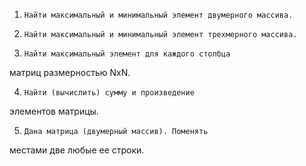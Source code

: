 1.     Найти максимальный и минимальный элемент двумерного массива.


2.     Найти максимальный и минимальный элемент трехмерного массива.


3.     Найти максимальный элемент для каждого столбца
матриц размерностью NxN.


4.     Найти (вычислить) сумму и произведение
элементов матрицы.


5.     Дана матрица (двумерный массив). Поменять
местами две любые ее строки.